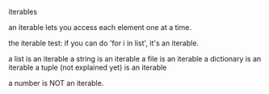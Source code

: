 iterables 

an iterable lets you access each element one at a time. 

the iterable test: 
if you can do 'for i in list', it's an iterable. 

a list is an iterable 
a string is an iterable 
a file is an iterable 
a dictionary is an iterable 
a tuple (not explained yet) is an iterable 

a number is NOT an iterable. 
